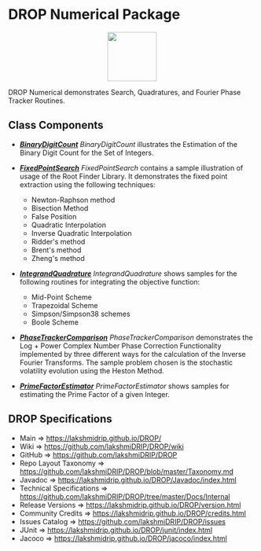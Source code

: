 # DROP Numerical Package

<p align="center"><img src="https://github.com/lakshmiDRIP/DROP/blob/master/DRIP_Logo.gif?raw=true" width="100"></p>

DROP Numerical demonstrates Search, Quadratures, and Fourier Phase Tracker Routines.


## Class Components

 * [***BinaryDigitCount***](https://github.com/lakshmiDRIP/DROP/tree/master/src/main/java/org/drip/sample/numerical/BinaryDigitCount.java)
 <i>BinaryDigitCount</i> illustrates the Estimation of the Binary Digit Count for the Set of Integers.

 * [***FixedPointSearch***](https://github.com/lakshmiDRIP/DROP/tree/master/src/main/java/org/drip/sample/numerical/FixedPointSearch.java)
 <i>FixedPointSearch</i> contains a sample illustration of usage of the Root Finder Library. It demonstrates the fixed point extraction using the following techniques:
 	* Newton-Raphson method
 	* Bisection Method
 	* False Position
 	* Quadratic Interpolation
 	* Inverse Quadratic Interpolation
 	* Ridder's method
 	* Brent's method
 	* Zheng's method

 * [***IntegrandQuadrature***](https://github.com/lakshmiDRIP/DROP/tree/master/src/main/java/org/drip/sample/numerical/IntegrandQuadrature.java)
 <i>IntegrandQuadrature</i> shows samples for the following routines for integrating the objective function:
 	* Mid-Point Scheme
 	* Trapezoidal Scheme
 	* Simpson/Simpson38 schemes
 	* Boole Scheme

 * [***PhaseTrackerComparison***](https://github.com/lakshmiDRIP/DROP/tree/master/src/main/java/org/drip/sample/numerical/PhaseTrackerComparison.java)
 <i>PhaseTrackerComparison</i> demonstrates the Log + Power Complex Number Phase Correction Functionality implemented by three different ways for the calculation of the Inverse Fourier Transforms. The sample problem chosen is the stochastic volatility evolution using the Heston Method.

 * [***PrimeFactorEstimator***](https://github.com/lakshmiDRIP/DROP/tree/master/src/main/java/org/drip/sample/numerical/PrimeFactorEstimator.java)
 <i>PrimeFactorEstimator</i> shows samples for estimating the Prime Factor of a given Integer.


## DROP Specifications

 * Main                     => https://lakshmidrip.github.io/DROP/
 * Wiki                     => https://github.com/lakshmiDRIP/DROP/wiki
 * GitHub                   => https://github.com/lakshmiDRIP/DROP
 * Repo Layout Taxonomy     => https://github.com/lakshmiDRIP/DROP/blob/master/Taxonomy.md
 * Javadoc                  => https://lakshmidrip.github.io/DROP/Javadoc/index.html
 * Technical Specifications => https://github.com/lakshmiDRIP/DROP/tree/master/Docs/Internal
 * Release Versions         => https://lakshmidrip.github.io/DROP/version.html
 * Community Credits        => https://lakshmidrip.github.io/DROP/credits.html
 * Issues Catalog           => https://github.com/lakshmiDRIP/DROP/issues
 * JUnit                    => https://lakshmidrip.github.io/DROP/junit/index.html
 * Jacoco                   => https://lakshmidrip.github.io/DROP/jacoco/index.html
